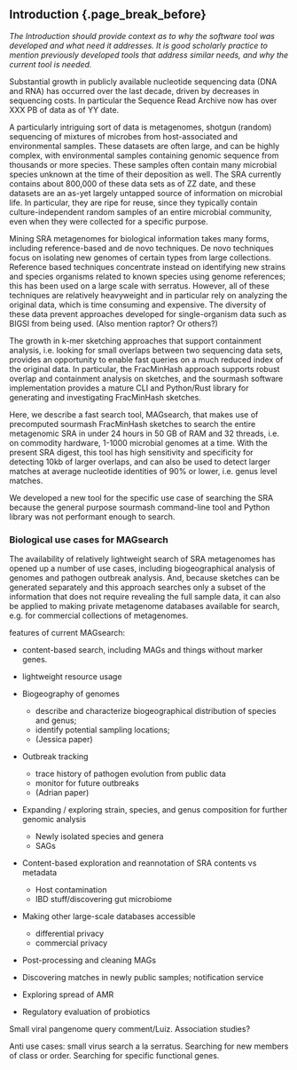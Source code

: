 ## Introduction {.page_break_before}

*The Introduction should provide context as to why the software tool was developed and what need it addresses. It is good scholarly practice to mention previously developed tools that address similar needs, and why the current tool is needed.*

Substantial growth in publicly available nucleotide sequencing data
(DNA and RNA) has occurred over the last decade, driven by decreases
in sequencing costs. In particular the Sequence Read Archive now has
over XXX PB of data as of YY date.

A particularly intriguing sort of data is metagenomes, shotgun
(random) sequencing of mixtures of microbes from host-associated and
environmental samples. These datasets are often large, and can be
highly complex, with environmental samples containing genomic sequence
from thousands or more species. These samples often contain many
microbial species unknown at the time of their deposition as well. The
SRA currently contains about 800,000 of these data sets as of ZZ date,
and these datasets are an as-yet largely untapped source of
information on microbial life. In particular, they are ripe for reuse,
since they typically contain culture-independent random samples of an
entire microbial community, even when they were collected for a
specific purpose.

Mining SRA metagenomes for biological information takes many forms,
including reference-based and de novo techniques. De novo techniques
focus on isolating new genomes of certain types from large
collections. Reference based techniques concentrate instead on
identifying new strains and species organisms related to known species
using genome references; this has been used on a large scale with
serratus. However, all of these techniques are relatively heavyweight
and in particular rely on analyzing the original data, which is time
consuming and expensive. The diversity of these data prevent
approaches developed for single-organism data such as BIGSI from being
used. (Also mention raptor? Or others?)

The growth in k-mer sketching approaches that support containment
analysis, i.e. looking for small overlaps between two sequencing data
sets, provides an opportunity to enable fast queries on a much reduced
index of the original data. In particular, the FracMinHash approach
supports robust overlap and containment analysis on sketches, and the
sourmash software implementation provides a mature CLI and Python/Rust
library for generating and investigating FracMinHash sketches.

Here, we describe a fast search tool, MAGsearch, that makes use of
precomputed sourmash FracMinHash sketches to search the entire
metagenomic SRA in under 24 hours in 50 GB of RAM and 32 threads,
i.e. on commodity hardware, 1-1000 microbial genomes at a time. With
the present SRA digest, this tool has high sensitivity and specificity
for detecting 10kb of larger overlaps, and can also be used to detect
larger matches at average nucleotide identities of 90% or lower,
i.e. genus level matches.

We developed a new tool for the specific use case of searching the SRA
because the general purpose sourmash command-line tool and Python
library was not performant enough to search.

### Biological use cases for MAGsearch

The availability of relatively lightweight search of SRA metagenomes
has opened up a number of use cases, including biogeographical
analysis of genomes and pathogen outbreak analysis. And, because
sketches can be generated separately and this approach searches only a
subset of the information that does not require revealing the full
sample data, it can also be applied to making private metagenome
databases available for search, e.g. for commercial collections of
metagenomes.

features of current MAGsearch:
* content-based search, including MAGs and things without marker genes.
* lightweight resource usage

* Biogeography of genomes
  * describe and characterize biogeographical distribution of species and genus;
  * identify potential sampling locations;
  * (Jessica paper)
* Outbreak tracking
  * trace history of pathogen evolution from public data
  * monitor for future outbreaks
  * (Adrian paper)
* Expanding / exploring strain, species, and genus composition for further genomic analysis
  * Newly isolated species and genera
  * SAGs
* Content-based exploration and reannotation of SRA contents vs metadata
  * Host contamination
  * IBD stuff/discovering gut microbiome
* Making other large-scale databases accessible
  * differential privacy
  * commercial privacy
* Post-processing and cleaning MAGs
* Discovering matches in newly public samples; notification service
* Exploring spread of AMR
* Regulatory evaluation of probiotics

Small viral pangenome query comment/Luiz. Association studies?

Anti use cases: small virus search a la serratus. Searching for new
members of class or order. Searching for specific functional genes.
